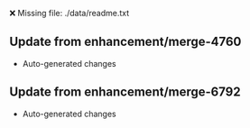 ❌ Missing file: ./data/readme.txt

## Update from enhancement/merge-4760
- Auto-generated changes

## Update from enhancement/merge-6792
- Auto-generated changes

